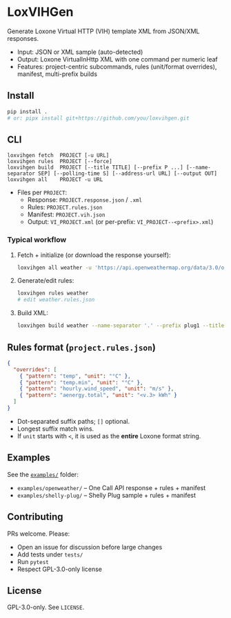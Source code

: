 # LoxVIHGen

Generate Loxone Virtual HTTP (VIH) template XML from JSON/XML responses.

- Input: JSON or XML sample (auto-detected)
- Output: Loxone VirtualInHttp XML with one command per numeric leaf
- Features: project-centric subcommands, rules (unit/format overrides), manifest, multi-prefix builds

## Install
```bash
pip install .
# or: pipx install git+https://github.com/you/loxvihgen.git
```

## CLI
```text
loxvihgen fetch  PROJECT [-u URL]
loxvihgen rules  PROJECT [--force]
loxvihgen build  PROJECT [--title TITLE] [--prefix P ...] [--name-separator SEP] [--polling-time S] [--address-url URL] [--output OUT]
loxvihgen all    PROJECT -u URL
```

- Files per `PROJECT`:
  - Response: `PROJECT.response.json` / `.xml`
  - Rules: `PROJECT.rules.json`
  - Manifest: `PROJECT.vih.json`
  - Output: `VI_PROJECT.xml` (or per-prefix: `VI_PROJECT--<prefix>.xml`)

### Typical workflow
1. Fetch + initialize (or download the response yourself):
   ```bash
   loxvihgen all weather -u 'https://api.openweathermap.org/data/3.0/onecall?units=metric&lang=en&lat=48&lon=14&appid=YOUR_KEY'
   ```
2. Generate/edit rules:
   ```bash
   loxvihgen rules weather
   # edit weather.rules.json
   ```
3. Build XML:
   ```bash
   loxvihgen build weather --name-separator '.' --prefix plug1 --title 'Shelly'
   ```

## Rules format (`project.rules.json`)
```json
{
  "overrides": [
    { "pattern": "temp", "unit": "°C" },
    { "pattern": "temp.min", "unit": "°C" },
    { "pattern": "hourly.wind_speed", "unit": "m/s" },
    { "pattern": "aenergy.total", "unit": "<v.3> kWh" }
  ]
}
```
- Dot-separated suffix paths; `[]` optional.
- Longest suffix match wins.
- If `unit` starts with `<`, it is used as the **entire** Loxone format string.

## Examples
See the [`examples/`](examples) folder:
- `examples/openweather/` – One Call API response + rules + manifest
- `examples/shelly-plug/` – Shelly Plug sample + rules + manifest

## Contributing
PRs welcome. Please:
- Open an issue for discussion before large changes
- Add tests under `tests/`
- Run `pytest`
- Respect GPL-3.0-only license

## License
GPL-3.0-only. See `LICENSE`.
